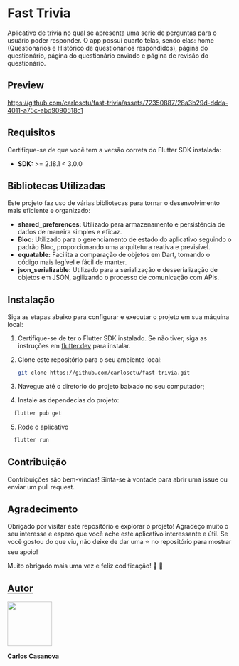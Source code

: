 # Fast Trivia

Aplicativo de trivia no qual se apresenta uma serie de perguntas para o usuário poder responder. O app possui quarto telas, sendo elas: home (Questionários e Histórico de questionários respondidos), página do questionário, página do questionário enviado e página de revisão do questionário.

## Preview

https://github.com/carlosctu/fast-trivia/assets/72350887/28a3b29d-ddda-4011-a75c-abd9090518c1

## Requisitos

Certifique-se de que você tem a versão correta do Flutter SDK instalada:

- **SDK:** >= 2.18.1 < 3.0.0

## Bibliotecas Utilizadas

Este projeto faz uso de várias bibliotecas para tornar o desenvolvimento mais eficiente e organizado:

- **shared_preferences:** Utilizado para armazenamento e persistência de dados de maneira simples e eficaz.
- **Bloc:** Utilizado para o gerenciamento de estado do aplicativo seguindo o padrão Bloc, proporcionando uma arquitetura reativa e previsível.
- **equatable:** Facilita a comparação de objetos em Dart, tornando o código mais legível e fácil de manter.
- **json_serializable:** Utilizado para a serialização e desserialização de objetos em JSON, agilizando o processo de comunicação com APIs.

## Instalação

Siga as etapas abaixo para configurar e executar o projeto em sua máquina local:

1. Certifique-se de ter o Flutter SDK instalado. Se não tiver, siga as instruções em [flutter.dev](https://flutter.dev/docs/get-started/install) para instalar.

2. Clone este repositório para o seu ambiente local:

   ```bash
   git clone https://github.com/carlosctu/fast-trivia.git
   ```

3. Navegue até o diretorio do projeto baixado no seu computador;

4. Instale as dependecias do projeto:

  ```bash
    flutter pub get
  ```

5. Rode o aplicativo

  ```bash
    flutter run
  ```

## Contribuição
Contribuições são bem-vindas! Sinta-se à vontade para abrir uma issue ou enviar um pull request.

## Agradecimento

Obrigado por visitar este repositório e explorar o projeto! Agradeço muito o seu interesse e espero que você ache este aplicativo interessante e útil.
Se você gostou do que viu, não deixe de dar uma ⭐️ no repositório para mostrar seu apoio!

Muito obrigado mais uma vez e feliz codificação! 🙌 🚀

## [Autor](https://www.linkedin.com/in/carloscasanovad/)
<div display="flex">
<img width="100px" src="https://user-images.githubusercontent.com/72350887/177237527-f05d4f6c-cc07-443e-a399-4b83fa211335.png" alt=""/>
<p><b>Carlos Casanova</b></p>

</div>



